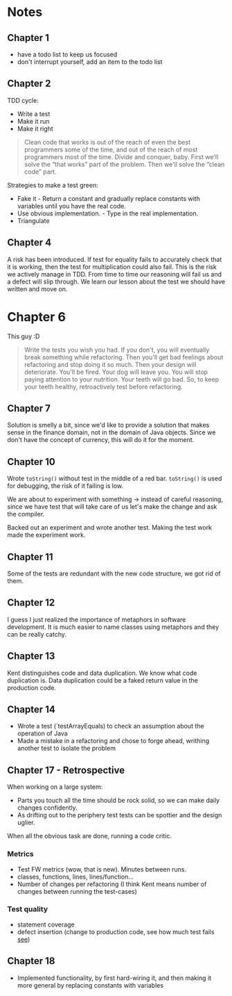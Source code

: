 # Notes

## Chapter 1

- have a todo list to keep us focused
- don't interrupt yourself, add an item to the todo list

## Chapter 2

TDD cycle:

- Write a test
- Make it run
- Make it right

> Clean code that works is out of the reach of even the best programmers some of the time, and out of the reach of most programmers most of the time. Divide and conquer, baby. First we'll solve the “that works” part of the problem. Then we'll solve the “clean code” part. 

Strategies to make a test green:

- Fake it - Return a constant and gradually replace constants with variables until you have the real code.
- Use obvious implementation. - Type in the real implementation.
- Triangulate

## Chapter 4

A risk has been introduced. If test for equality fails to accurately check that it is working, then the test for multiplication could also fail. This is the risk we actively manage in TDD.
From time to time our reasoning will fail us and a defect will slip through. We learn our lesson about the test we should have written and move on.

# Chapter 6

This guy :D

> Write the tests you wish you had. If you don't, you will eventually break something while refactoring. Then you'll get bad feelings about refactoring and stop doing it so much. Then your design will deteriorate. You'll be fired. Your dog will leave you. You will stop paying attention to your nutrition. Your teeth will go bad. So, to keep your teeth healthy, retroactively test before refactoring.

## Chapter 7

Solution is smelly a bit, since we'd like to provide a solution that makes sense in the finance domain, not in the domain of Java objects. Since we don't have the concept of currency, this will do it for the moment.

## Chapter 10

Wrote `toString()` without test in the middle of a red bar. `toString()` is
used for debugging, the risk of it failing is low.

We are about to experiment with something -> instead of careful reasoning,
since we have test that will take care of us let's make the change 
and ask the compiler.

Backed out an experiment and wrote another test. Making the test work made the experiment work.

## Chapter 11

Some of the tests are redundant with the new code structure, we got rid of them.

## Chapter 12

I guess I just realized the importance of metaphors in software development. It is much easier to name classes using metaphors and they can be really catchy.

## Chapter 13

Kent distinguishes code and data duplication. We know what code duplication is. Data duplication could be a faked return value in the production code.

## Chapter 14

- Wrote a test (`testArrayEquals) to check an assumption about the operation of Java
- Made a mistake in a refactoring and chose to forge ahead, writhing another test to isolate the problem

## Chapter 17 - Retrospective

When working on a large system:
- Parts you touch all the time should be rock solid, so we can make daily changes confidently.
- As drifting out to the periphery test tests can be spottier and the design uglier.

When all the obvious task are done, running a code critic.

### Metrics

- Test FW metrics (wow, that is new). Minutes between runs.
- classes, functions, lines, lines/function...
- Number of changes per refactoring (I think Kent means number of changes between running the test-cases)

### Test quality

- statement coverage
- defect insertion (change to production code, see how much test fails [see](jester.sourceforge.net))

## Chapter 18

- Implemented functionality, by first hard-wiring it, and then making it more general by replacing constants with variables
